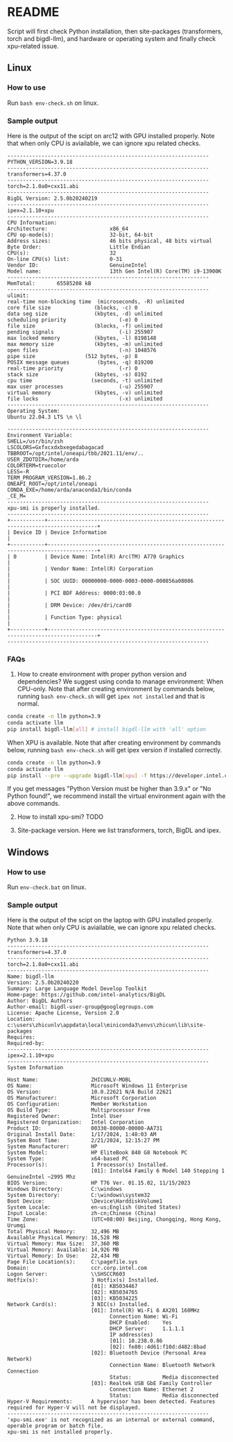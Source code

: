# README
Script will first check Python installation, then site-packages (transformers, torch and bigdl-llm), and hardware or operating system and finally check xpu-related issue. 
## Linux
### How to use
Run `bash env-check.sh` on linux. 
### Sample output
Here is the output of the scipt on arc12 with GPU installed properly.
Note that when only CPU is aviailable, we can ignore xpu related checks. 
```
-----------------------------------------------------------------
PYTHON_VERSION=3.9.18
-----------------------------------------------------------------
transformers=4.37.0
-----------------------------------------------------------------
torch=2.1.0a0+cxx11.abi
-----------------------------------------------------------------
BigDL Version: 2.5.0b20240219
-----------------------------------------------------------------
ipex=2.1.10+xpu
-----------------------------------------------------------------
CPU Information: 
Architecture:                    x86_64
CPU op-mode(s):                  32-bit, 64-bit
Address sizes:                   46 bits physical, 48 bits virtual
Byte Order:                      Little Endian
CPU(s):                          32
On-line CPU(s) list:             0-31
Vendor ID:                       GenuineIntel
Model name:                      13th Gen Intel(R) Core(TM) i9-13900K
-----------------------------------------------------------------
MemTotal:       65585208 kB
-----------------------------------------------------------------
ulimit: 
real-time non-blocking time  (microseconds, -R) unlimited
core file size              (blocks, -c) 0
data seg size               (kbytes, -d) unlimited
scheduling priority                 (-e) 0
file size                   (blocks, -f) unlimited
pending signals                     (-i) 255907
max locked memory           (kbytes, -l) 8198148
max memory size             (kbytes, -m) unlimited
open files                          (-n) 1048576
pipe size                (512 bytes, -p) 8
POSIX message queues         (bytes, -q) 819200
real-time priority                  (-r) 0
stack size                  (kbytes, -s) 8192
cpu time                   (seconds, -t) unlimited
max user processes                  (-u) 255907
virtual memory              (kbytes, -v) unlimited
file locks                          (-x) unlimited
-----------------------------------------------------------------
Operating System: 
Ubuntu 22.04.3 LTS \n \l

-----------------------------------------------------------------
Environment Variable: 
SHELL=/usr/bin/zsh
LSCOLORS=Gxfxcxdxbxegedabagacad
TBBROOT=/opt/intel/oneapi/tbb/2021.11/env/..
USER_ZDOTDIR=/home/arda
COLORTERM=truecolor
LESS=-R
TERM_PROGRAM_VERSION=1.86.2
ONEAPI_ROOT=/opt/intel/oneapi
CONDA_EXE=/home/arda/anaconda3/bin/conda
_CE_M=
-----------------------------------------------------------------
xpu-smi is properly installed. 
-----------------------------------------------------------------
+-----------+--------------------------------------------------------------------------------------+
| Device ID | Device Information                                                                   |
+-----------+--------------------------------------------------------------------------------------+
| 0         | Device Name: Intel(R) Arc(TM) A770 Graphics                                          |
|           | Vendor Name: Intel(R) Corporation                                                    |
|           | SOC UUID: 00000000-0000-0003-0000-000856a08086                                       |
|           | PCI BDF Address: 0000:03:00.0                                                        |
|           | DRM Device: /dev/dri/card0                                                           |
|           | Function Type: physical                                                              |
+-----------+--------------------------------------------------------------------------------------+
-----------------------------------------------------------------
```

### FAQs
1. How to create environment with proper python version and dependencies?
We suggest using conda to manage environment:
When CPU-only. Note that after creating environment by commands below, running `bash env-check.sh` will get `ipex not installed` and that is normal. 
```bash
conda create -n llm python=3.9
conda activate llm
pip install bigdl-llm[all] # install bigdl-llm with 'all' option
```
When XPU is available. Note that after creating environment by commands below, running `bash env-check.sh` will get ipex version if installed correctly. 
```bash
conda create -n llm python=3.9
conda activate llm
pip install --pre --upgrade bigdl-llm[xpu] -f https://developer.intel.com/ipex-whl-stable-xpu
```
If you get messages "Python Version must be higher than 3.9.x" or "No Python found!", we recommend install the virtual environment again with the above commands.

2. How to install xpu-smi?
TODO

3. Site-package version. Here we list transformers, torch, BigDL and ipex. 

## Windows
### How to use
Run `env-check.bat` on linux. 
### Sample output
Here is the output of the scipt on the laptop with GPU installed properly.
Note that when only CPU is aviailable, we can ignore xpu related checks. 
```
Python 3.9.18
-----------------------------------------------------------------
transformers=4.37.0
-----------------------------------------------------------------
torch=2.1.0a0+cxx11.abi
-----------------------------------------------------------------
Name: bigdl-llm
Version: 2.5.0b20240220
Summary: Large Language Model Develop Toolkit
Home-page: https://github.com/intel-analytics/BigDL
Author: BigDL Authors
Author-email: bigdl-user-group@googlegroups.com
License: Apache License, Version 2.0
Location: c:\users\zhicunlv\appdata\local\miniconda3\envs\zhicun\lib\site-packages
Requires:
Required-by:
-----------------------------------------------------------------
ipex=2.1.10+xpu
-----------------------------------------------------------------
System Information

Host Name:                 ZHICUNLV-MOBL
OS Name:                   Microsoft Windows 11 Enterprise
OS Version:                10.0.22621 N/A Build 22621
OS Manufacturer:           Microsoft Corporation
OS Configuration:          Member Workstation
OS Build Type:             Multiprocessor Free
Registered Owner:          Intel User
Registered Organization:   Intel Corporation
Product ID:                00330-80000-00000-AA731
Original Install Date:     1/17/2024, 1:48:03 AM
System Boot Time:          2/21/2024, 12:15:27 PM
System Manufacturer:       HP
System Model:              HP EliteBook 840 G8 Notebook PC
System Type:               x64-based PC
Processor(s):              1 Processor(s) Installed.
                           [01]: Intel64 Family 6 Model 140 Stepping 1 GenuineIntel ~2995 Mhz
BIOS Version:              HP T76 Ver. 01.15.02, 11/15/2023
Windows Directory:         C:\windows
System Directory:          C:\windows\system32
Boot Device:               \Device\HarddiskVolume1
System Locale:             en-us;English (United States)
Input Locale:              zh-cn;Chinese (China)
Time Zone:                 (UTC+08:00) Beijing, Chongqing, Hong Kong, Urumqi
Total Physical Memory:     32,496 MB
Available Physical Memory: 16,528 MB
Virtual Memory: Max Size:  37,360 MB
Virtual Memory: Available: 14,926 MB
Virtual Memory: In Use:    22,434 MB
Page File Location(s):     C:\pagefile.sys
Domain:                    ccr.corp.intel.com
Logon Server:              \\SHSCCR603
Hotfix(s):                 3 Hotfix(s) Installed.
                           [01]: KB5034467
                           [02]: KB5034765
                           [03]: KB5034225
Network Card(s):           3 NIC(s) Installed.
                           [01]: Intel(R) Wi-Fi 6 AX201 160MHz
                                 Connection Name: Wi-Fi
                                 DHCP Enabled:    Yes
                                 DHCP Server:     1.1.1.1
                                 IP address(es)
                                 [01]: 10.238.0.86
                                 [02]: fe80::4d61:f10d:d482:8bad
                           [02]: Bluetooth Device (Personal Area Network)
                                 Connection Name: Bluetooth Network Connection
                                 Status:          Media disconnected
                           [03]: Realtek USB GbE Family Controller
                                 Connection Name: Ethernet 2
                                 Status:          Media disconnected
Hyper-V Requirements:      A hypervisor has been detected. Features required for Hyper-V will not be displayed.
-----------------------------------------------------------------
'xpu-smi.exe' is not recognized as an internal or external command,
operable program or batch file.
xpu-smi is not installed properly.
```
